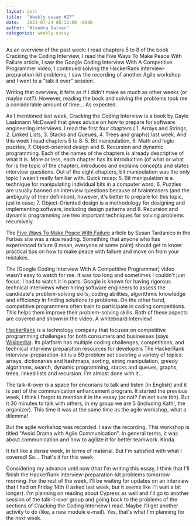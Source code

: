 ```yaml
---
layout: post
title:  "Weekly essay #27"
date:   2023-07-24 08:32:00 -0600
author: "Alondra Galvan"
categories: weekly-essay
---
```


As an overview of the past week: I read chapters 5 to 8 of the book Cracking the Coding Interview, I read the Five Ways To Make Peace With Failure article, I saw the Google Coding Interview With A Competitive Programmer video, I continued solving the HackerRank interview-preparation-kit problems, I saw the recording of another Agile workshop and I went to a "talk it over" session. 

Writing that overview, it felts as if I didn't make as much as other weeks (or maybe not?). However, reading the book and solving the problems took me a considerable amount of time... As expected. 

As I mentioned last week, Cracking the Coding Interview is a book by Gayle Laakmann McDowell that gives advice on how to prepare for software engineering interviews. I read the first four chapters ( 1. Arrays and Strings, 2. Linked Lists, 3. Stacks and Queues, 4. Trees and graphs) last week. And this week I read chapters 5 to 8: 5. Bit manipulation, 6. Math and logic puzzles, 7. Object-oriented design and 8. Recursion and dynamic programming. Each of the names of the chapters is already descriptive of what it is. More or less, each chapter has its introduction (of what or what for is the topic of the chapter), introduces and explains concepts and states interview questions. Out of the eight chapters, bit manipulation was the only topic I wasn't really familiar with. 
Quick recap: 5. Bit manipulation is a technique for manipulating individual bits in a computer word; 6. Puzzles are usually banned on interview questions because of brainteasers (and the ambiguity of their definition), however, it's better to prepare for this topic, just in case; 7. Object-Oriented design is a methodology for designing and implementing software, including design patterns and 8. Recursion and dynamic programming are two important techniques for solving problems recursively.

The [Five Ways To Make Peace With Failure](https://www.forbes.com/sites/susantardanico/2012/09/27/five-ways-to-make-peace-with-failure/?sh=5c6123373640) article by Susan Tardanico in the Forbes site was a nice reading. Something that anyone who has experienced failure (I mean, everyone at some point) should get to know: practical tips on how to make peace with failure and move on from your mistakes.

The [Google Coding Interview With A Competitive Programmer] video wasn't easy to watch for me. It was too long and sometimes I couldn't just focus. I had to watch it in parts. Google is known for having rigorous technical interviews when hiring software engineers to assess the candidate's problem-solving skills, coding abilities, algorithmic knowledge and efficiency in finding solutions to problems. On the other hand, competitive programmers often train to participate in coding competitions. This helps them improve their problem-solving skills. Both of these aspects are covered and shown in the video. A whiteboard interview! 

[HackerRank](https://www.hackerrank.com/) is a technology company that focuses on competitive programming challenges for both consumers and businesses (says [Wikipedia](https://en.wikipedia.org/wiki/HackerRank)). Its platform has multiple coding challenges, competitions, and technical interview preparation resources for developers
The HackerRank interview-preparation-kit is a 69 problem set covering a variety of topics: arrays, dictionaries and hashmaps, sorting, string manipulation, greedy algorithms, search, dynamic programming, stacks and queues, graphs, trees, linked lists and recursion. I'm almost done with it...

The talk-it-over is a space for encorians to talk and listen (in English) and it is part of the communication enhancement program. It started the previous week, I think I forgot to mention it in the essay (or not? I'm not sure tbh). But it 30 minutes to talk with others, in my group we are 5 (including Kathi, the organizer). This time it was at the same time as the agile workshop, what a dilemma!

But the agile workshop was recorded. I saw the recording. This workshop is titled "Avoid Drama with Agile Communication". In general terms, it was about communication and how to agilize it for better teamwork. Kinda.

It felt like a dense week, in terms of material. But I'm satisfied with what I covered!
So... That's it for this week.

Considering my advance until now (that I'm writing this essay, I think that I'll finish the HackerRank interview-preparation-kit problems tomorrow morning. For the rest of the week, I'll be waiting for updates on an interview that I had on Friday 14th (I asked last week, but it seems like I'll wait a bit longer). I'm planning on reading about Cypress as well and I'll go to another session of the talk-it-over group and going back to the problems of the sections of Cracking the Coding Interview I read. Maybe I'll get another activity to do (like, a new module e-mail). Yes, that's what I'm planning for the next week.
